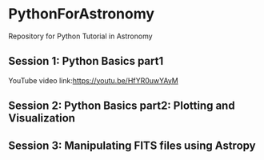 # PythonForAstronomy
Repository for Python Tutorial in Astronomy


## Session 1: Python Basics part1

YouTube video link:https://youtu.be/HfYR0uwYAyM


## Session 2: Python Basics part2: Plotting and Visualization




## Session 3: Manipulating FITS files using Astropy
